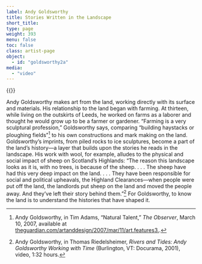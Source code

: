 ```yaml
---
label: Andy Goldsworthy
title: Stories Written in the Landscape
short_title:
type: page
weight: 393
menu: false
toc: false
class: artist-page
object:
  - id: "goldsworthy2a"
media:
  - "video"
---
```

{{<q-figure id="goldsworthy2a">}}

Andy Goldsworthy makes art from the land, working directly with its surface and materials. His relationship to the land began with farming. At thirteen, while living on the outskirts of Leeds, he worked on farms as a laborer and thought he would grow up to be a farmer or gardener. “Farming is a very sculptural profession,” Goldsworthy says, comparing “building haystacks or ploughing fields”[^1] to his own constructions and mark making on the land. Goldsworthy’s imprints, from piled rocks to ice sculptures, become a part of the land’s history—a layer that builds upon the stories he reads in the landscape. His work with wool, for example, alludes to the physical and social impact of sheep on Scotland’s Highlands: “The reason this landscape looks as it is, with no trees, is because of the sheep. . . . The sheep have had this very deep impact on the land. . . . They have been responsible for social and political upheavals, the Highland Clearances—when people were put off the land, the landlords put sheep on the land and moved the people away. And they’ve left their story behind them.”[^2] For Goldsworthy, to know the land is to understand the histories that have shaped it.

[^1]: Andy Goldsworthy, in Tim Adams, “Natural Talent,” *The Observer*, March 10, 2007, available at [theguardian.com/artanddesign/2007/mar/11/art.features3.](https://www.theguardian.com/artanddesign/2007/mar/11/art.features3.).

[^2]: Andy Goldsworthy, in Thomas Riedelsheimer, *Rivers and Tides: Andy Goldsworthy Working with Time* (Burlington, VT: Docurama, 2001), video, 1:32 hours.
